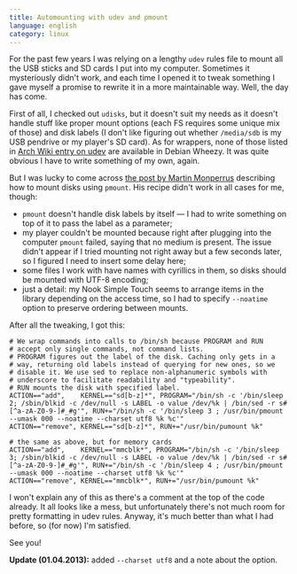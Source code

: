 ```yaml
---
title: Automounting with udev and pmount
language: english
category: linux
---
```


For the past few years I was relying on a lengthy `udev` rules file to mount
all the USB sticks and SD cards I put into my computer. Sometimes it
mysteriously didn't work, and each time I opened it to tweak something I gave
myself a promise to rewrite it in a more maintainable way. Well, the day has
come.

First of all, I checked out `udisks`, but it doesn't suit my needs as
it doesn't handle stuff like proper mount options (each FS requires
some unique mix of those) and disk labels (I don't like figuring out
whether `/media/sdb` is my USB pendrive or my player's SD card). As
for wrappers, none of those listed in [Arch Wiki entry on
udev][udev-arch-wiki] are available in Debian Wheezy. It was quite
obvious I have to write something of my own, again.

But I was lucky to come across [the post by Martin Monperrus][monperrus]
describing how to mount disks using `pmount`. His recipe didn't work in all
cases for me, though:

* `pmount` doesn't handle disk labels by itself — I had to write something on
  top of it to pass the label as a parameter;
* my player couldn't be mounted because right after plugging into the
  computer `pmount` failed, saying that no medium is present. The
  issue didn't appear if I tried mounting not right away but a few
  seconds later, so I figured I need to insert some delay here;
* some files I work with have names with cyrillics in them, so disks should be
  mounted with UTF-8 encoding;
* just a detail: my Nook Simple Touch seems to arrange items in the
  library depending on the access time, so I had to specify
  `--noatime` option to preserve ordering between mounts.

After all the tweaking, I got this:

```
# We wrap commands into calls to /bin/sh because PROGRAM and RUN
# accept only single commands, not command lists.
# PROGRAM figures out the label of the disk. Caching only gets in a
# way, returning old labels instead of querying for new ones, so we
# disable it. We use sed to replace non-alphanumeric symbols with
# underscore to facilitate readability and "typeability".
# RUN mounts the disk with specified label.
ACTION=="add",    KERNEL=="sd[b-z]*", PROGRAM="/bin/sh -c '/bin/sleep 2; /sbin/blkid -c /dev/null -s LABEL -o value /dev/%k | /bin/sed -r s#[^a-zA-Z0-9-]#_#g'", RUN+="/bin/sh -c '/bin/sleep 3 ; /usr/bin/pmount --umask 000 --noatime --charset utf8 %k %c'"
ACTION=="remove", KERNEL=="sd[b-z]*", RUN+="/usr/bin/pumount %k"

# the same as above, but for memory cards
ACTION=="add",    KERNEL=="mmcblk*", PROGRAM="/bin/sh -c '/bin/sleep 3; /sbin/blkid -c /dev/null -s LABEL -o value /dev/%k | /bin/sed -r s#[^a-zA-Z0-9-]#_#g'", RUN+="/bin/sh -c '/bin/sleep 4 ; /usr/bin/pmount --umask 000 --noatime --charset utf8 %k %c'"
ACTION=="remove", KERNEL=="mmcblk*", RUN+="/usr/bin/pumount %k"
```

I won't explain any of this as there's a comment at the top of the
code already. It all looks like a mess, but unfortunately there's not
much room for pretty formatting in udev rules. Anyway, it's much
better than what I had before, so (for now) I'm satisfied.

See you!

**Update (01.04.2013):** added `--charset utf8` and a note about the option.

[udev-arch-wiki]: https://wiki.archlinux.org/index.php/Udev "udev -
Archwiki"
[monperrus]:
http://www.monperrus.net/martin/automounting+usb+flash+drives+on+linux+with+udev+and+pmount
"automounting usb flash drives on linux with udev and pmount (by Martin
Monperrus)"
[man-1-udisks]: http://linux.die.net/man/1/udisks "udisks(1)"
